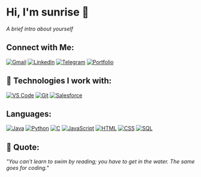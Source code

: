 # Hi, I'm sunrise 👋

_A brief intro about yourself_

## Connect with Me:
[![Gmail](https://img.shields.io/badge/-Gmail-red?style=for-the-badge&logo=gmail)](mailto:your-email@gmail.com)
[![LinkedIn](https://img.shields.io/badge/-LinkedIn-blue?style=for-the-badge&logo=linkedin)](https://www.linkedin.com/in/your-profile/)
[![Telegram](https://img.shields.io/badge/-Telegram-blue?style=for-the-badge&logo=telegram)](https://t.me/your-telegram)
[![Portfolio](https://img.shields.io/badge/Portfolio-green?style=for-the-badge&logo=portfolio)](https://your-portfolio-link.com)

## 🔧 Technologies I work with:
[![VS Code](https://img.shields.io/badge/-VS%20Code-007ACC?style=for-the-badge&logo=visual-studio-code)](https://code.visualstudio.com/)
[![Git](https://img.shields.io/badge/-Git-F05032?style=for-the-badge&logo=git)](https://git-scm.com/)
[![Salesforce](https://img.shields.io/badge/-Salesforce-00A1E0?style=for-the-badge&logo=salesforce)](https://www.salesforce.com/)

## Languages:
[![Java](https://img.shields.io/badge/Java-007396?style=for-the-badge&logo=java)](https://www.java.com/)
[![Python](https://img.shields.io/badge/Python-3776AB?style=for-the-badge&logo=python)](https://www.python.org/)
[![C](https://img.shields.io/badge/C-A8B9CC?style=for-the-badge&logo=c)](https://www.learn-c.org/)
[![JavaScript](https://img.shields.io/badge/JavaScript-F7DF1E?style=for-the-badge&logo=javascript)](https://developer.mozilla.org/en-US/docs/Web/JavaScript)
[![HTML](https://img.shields.io/badge/HTML-E34F26?style=for-the-badge&logo=html5)](https://developer.mozilla.org/en-US/docs/Web/HTML)
[![CSS](https://img.shields.io/badge/CSS-1572B6?style=for-the-badge&logo=css3)](https://developer.mozilla.org/en-US/docs/Web/CSS)
[![SQL](https://img.shields.io/badge/SQL-4479A1?style=for-the-badge&logo=postgresql)](https://www.postgresql.org/)

## 🎯 Quote:
_"You can't learn to swim by reading; you have to get in the water. The same goes for coding."_
